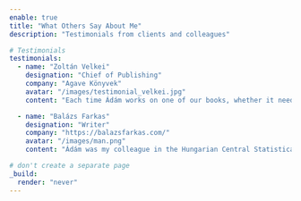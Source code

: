 ```yaml
---
enable: true
title: "What Others Say About Me"
description: "Testimonials from clients and colleagues"

# Testimonials
testimonials:
  - name: "Zoltán Velkei"
    designation: "Chief of Publishing"
    company: "Agave Könyvek"
    avatar: "/images/testimonial_velkei.jpg"
    content: "Each time Ádám works on one of our books, whether it needs translating or editing, I know it’s in safe hands. He has an outstanding sense of language and style, and it’s great to see the dedication and care he devotes to each project. Additionally, his work on decidedly lengthy novels is always of exceptional quality. I consider him one of the most talented professionals among his younger peers."

  - name: "Balázs Farkas"
    designation: "Writer"
    company: "https://balazsfarkas.com/"
    avatar: "/images/man.png"
    content: "Ádám was my colleague in the Hungarian Central Statistical Office Library, and we stayed friends even after we eventually moved on to work in separate (but related) creative fields. I often turn to him for advice, as he always provides excellent insights. He is thorough, willing to double-check everything. Remarkably patient and generous. He even made this website from scratch - I’m always impressed by his versatility!"

# don't create a separate page
_build:
  render: "never"
---
```

